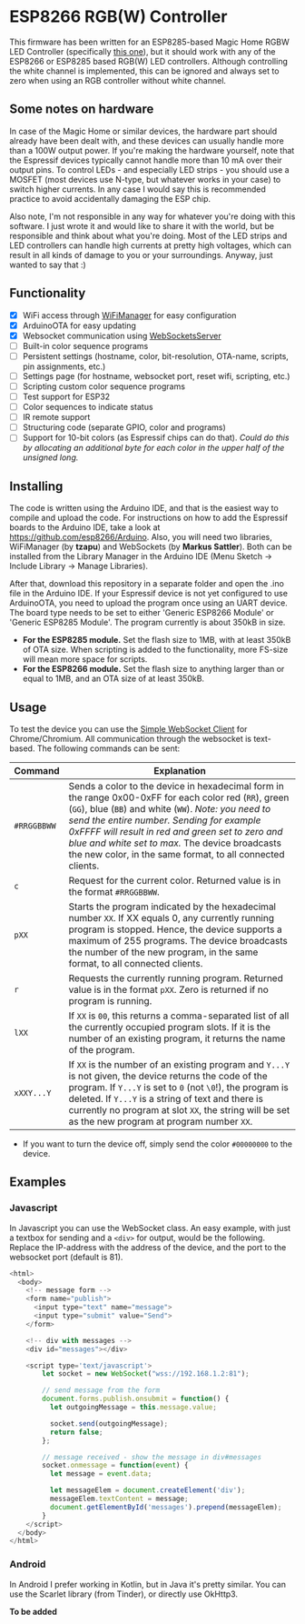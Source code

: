 # ESP8266 RGB(W) Controller
This firmware has been written for an ESP8285-based Magic Home RGBW LED Controller (specifically [this one](https://nl.aliexpress.com/item/32579734729.html)), but it should work with any of the ESP8266 or ESP8285 based RGB(W) LED controllers. Although controlling the white channel is implemented, this can be ignored and always set to zero when using an RGB controller without white channel.

## Some notes on hardware
In case of the Magic Home or similar devices, the hardware part should already have been dealt with, and these devices can usually handle more than a 100W output power. If you're making the hardware yourself, note that the Espressif devices typically cannot handle more than 10 mA over their output pins. To control LEDs - and especially LED strips - you should use a MOSFET (most devices use N-type, but whatever works in your case) to switch higher currents. In any case I would say this is recommended practice to avoid accidentally damaging the ESP chip.

Also note, I'm not responsible in any way for whatever you're doing with this software. I just wrote it and would like to share it with the world, but be responsible and think about what you're doing. Most of the LED strips and LED controllers can handle high currents at pretty high voltages, which can result in all kinds of damage to you or your surroundings. Anyway, just wanted to say that :)

## Functionality
- [x] WiFi access through [WiFiManager](https://github.com/tzapu/WiFiManager) for easy configuration
- [x] ArduinoOTA for easy updating
- [x] Websocket communication using [WebSocketsServer](https://github.com/Links2004/arduinoWebSockets)
- [ ] Built-in color sequence programs
- [ ] Persistent settings (hostname, color, bit-resolution, OTA-name, scripts, pin assignments, etc.)
- [ ] Settings page (for hostname, websocket port, reset wifi, scripting, etc.)
- [ ] Scripting custom color sequence programs
- [ ] Test support for ESP32
- [ ] Color sequences to indicate status
- [ ] IR remote support
- [ ] Structuring code (separate GPIO, color and programs)
- [ ] Support for 10-bit colors (as Espressif chips can do that). *Could do this by allocating an additional byte for each color in the upper half of the unsigned long.*

## Installing
The code is written using the Arduino IDE, and that is the easiest way to compile and upload the code. For instructions on how to add the Espressif boards to the Arduino IDE, take a look at https://github.com/esp8266/Arduino. Also, you will need two libraries, WiFiManager (by **tzapu**) and WebSockets (by **Markus Sattler**). Both can be installed from the Library Manager in the Arduino IDE (Menu Sketch -> Include Library -> Manage Libraries).

After that, download this repository in a separate folder and open the .ino file in the Arduino IDE. If your Espressif device is not yet configured to use ArduinoOTA, you need to upload the program once using an UART device. The board type needs to be set to either 'Generic ESP8266 Module' or 'Generic ESP8285 Module'. The program currently is about 350kB in size.

- **For the ESP8285 module.** Set the flash size to 1MB, with at least 350kB of OTA size. When scripting is added to the functionality, more FS-size will mean more space for scripts.
- **For the ESP8266 module.** Set the flash size to anything larger than or equal to 1MB, and an OTA size of at least 350kB.

## Usage
To test the device you can use the [Simple WebSocket Client](https://chrome.google.com/webstore/detail/simple-websocket-client/pfdhoblngboilpfeibdedpjgfnlcodoo) for Chrome/Chromium. All communication through the websocket is text-based. The following commands can be sent:

Command | Explanation
------------ | -------------
`#RRGGBBWW` | Sends a color to the device in hexadecimal form in the range 0x00-0xFF for each color red (`RR`), green (`GG`), blue (`BB`) and white (`WW`). *Note:  you need to send the entire number. Sending for example 0xFFFF will result in red and green set to zero and blue and white set to max.* The device broadcasts the new color, in the same format, to all connected clients.
`c` | Request for the current color. Returned value is in the format `#RRGGBBWW`.
`pXX` | Starts the program indicated by the hexadecimal number `XX`. If XX equals 0, any currently running program is stopped. Hence, the device supports a maximum of 255 programs. The device broadcasts the number of the new program, in the same format, to all connected clients.
`r` | Requests the currently running program. Returned value is in the format `pXX`. Zero is returned if no program is running.
`lXX` | If `XX` is `00`, this returns a comma-separated list of all the currently occupied program slots. If it is the number of an existing program, it returns the name of the program.
`xXXY...Y` | If `XX` is the number of an existing program and `Y...Y` is not given, the device returns the code of the program. If `Y...Y` is set to `0` (not `\0`!), the program is deleted. If `Y...Y` is a string of text and there is currently no program at slot `XX`, the string will be set as the new program at program number `XX`.

* If you want to turn the device off, simply send the color `#00000000` to the device.

## Examples

### Javascript
In Javascript you can use the WebSocket class. An easy example, with just a textbox for sending and a `<div>` for output, would be the following. Replace the IP-address with the address of the device, and the port to the websocket port (default is 81).

```javascript
<html>
  <body>
    <!-- message form -->
    <form name="publish">
      <input type="text" name="message">
      <input type="submit" value="Send">
    </form>

    <!-- div with messages -->
    <div id="messages"></div>

    <script type='text/javascript'>
        let socket = new WebSocket("wss://192.168.1.2:81");

        // send message from the form
        document.forms.publish.onsubmit = function() {
          let outgoingMessage = this.message.value;

          socket.send(outgoingMessage);
          return false;
        };

        // message received - show the message in div#messages
        socket.onmessage = function(event) {
          let message = event.data;

          let messageElem = document.createElement('div');
          messageElem.textContent = message;
          document.getElementById('messages').prepend(messageElem);
        }
    </script>
  </body>
</html>
```

### Android
In Android I prefer working in Kotlin, but in Java it's pretty similar. You can use the Scarlet library (from Tinder), or directly use OkHttp3.

**To be added**
